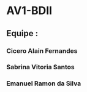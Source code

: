 # AV1-BDII
## Equipe : 
### Cicero Alain Fernandes
### Sabrina Vitoria Santos
### Emanuel Ramon da Silva
